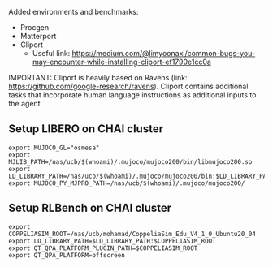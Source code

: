 Added environments and benchmarks:
- Procgen
- Matterport
- Cliport
    - Useful link: https://medium.com/@limyoonaxi/common-bugs-you-may-encounter-while-installing-cliport-ef1790e1cc0a

IMPORTANT: Cliport is heavily based on Ravens (link: https://github.com/google-research/ravens). Cliport contains additional tasks that incorporate human language instructions as additional inputs to the agent. 



## Setup LIBERO on CHAI cluster
```shell
export MUJOCO_GL="osmesa"
export MJLIB_PATH=/nas/ucb/$(whoami)/.mujoco/mujoco200/bin/libmujoco200.so
export LD_LIBRARY_PATH=/nas/ucb/$(whoami)/.mujoco/mujoco200/bin:$LD_LIBRARY_PATH
export MUJOCO_PY_MJPRO_PATH=/nas/ucb/$(whoami)/.mujoco/mujoco200/
```

## Setup RLBench on CHAI cluster
```shell
export COPPELIASIM_ROOT=/nas/ucb/mohamad/CoppeliaSim_Edu_V4_1_0_Ubuntu20_04
export LD_LIBRARY_PATH=$LD_LIBRARY_PATH:$COPPELIASIM_ROOT
export QT_QPA_PLATFORM_PLUGIN_PATH=$COPPELIASIM_ROOT
export QT_QPA_PLATFORM=offscreen
```
